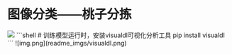 # 图像分类——桃子分拣
<img src="https://gitee.com/paddlepaddle/Paddle/raw/develop/doc/imgs/logo.png">
```shell
# 训练模型运行时，安装visualdl可视化分析工具
pip install visualdl
```
![img.png](readme_imgs/visualdl.png)